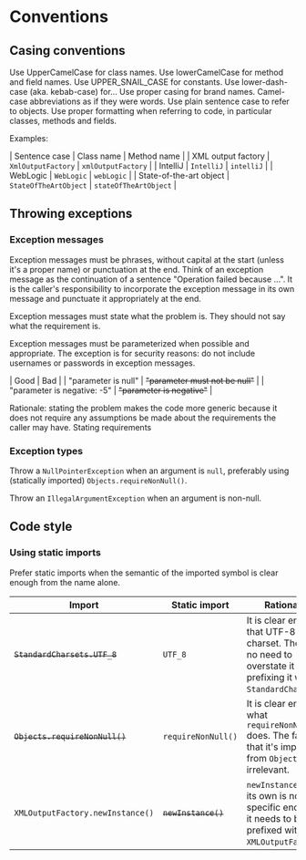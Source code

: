 # Conventions

## Casing conventions

Use UpperCamelCase for class names.
Use lowerCamelCase for method and field names.
Use UPPER_SNAIL_CASE for constants.
Use lower-dash-case (aka. kebab-case) for...
Use proper casing for brand names.
Camel-case abbreviations as if they were words.
Use plain sentence case to refer to objects.
Use proper formatting when referring to code, in particular classes, methods and fields.

Examples:

| Sentence case | Class name | Method name |
| XML output factory | `XmlOutputFactory` | `xmlOutputFactory` |
| IntelliJ | `IntelliJ` | `intelliJ` |
| WebLogic | `WebLogic` | `webLogic` |
| State-of-the-art object | `StateOfTheArtObject` | `stateOfTheArtObject` |

## Throwing exceptions

### Exception messages

Exception messages must be phrases, without capital at the start (unless it's a proper name) or punctuation at the end.
Think of an exception message as the continuation of a sentence "Operation failed because ...".
It is the caller's responsibility to incorporate the exception message in its own message and punctuate it appropriately at the end.

Exception messages must state what the problem is.
They should not say what the requirement is.

Exception messages must be parameterized when possible and appropriate.
The exception is for security reasons: do not include usernames or passwords in exception messages.

| Good | Bad |
| "parameter is null" | ~~"parameter must not be null"~~ |
| "parameter is negative: -5" | ~~"parameter is negative"~~ |

Rationale: stating the problem makes the code more generic because it does not require any assumptions be made about the requirements the caller may have.
Stating requirements 

### Exception types

Throw a `NullPointerException` when an argument is `null`, preferably using (statically imported) `Objects.requireNonNull()`. 

Throw an `IllegalArgumentException` when an argument is non-null.

## Code style

### Using static imports

Prefer static imports when the semantic of the imported symbol is clear enough from the name alone.

| Import                           | Static import       | Rationale                                                                                                             |
|----------------------------------|---------------------|-----------------------------------------------------------------------------------------------------------------------|
| ~~`StandardCharsets.UTF_8`~~     | `UTF_8`             | It is clear enough that UTF-8 is a charset. There is no need to overstate it by prefixing it with `StandardCharsets`. |
| ~~`Objects.requireNonNull()`~~   | `requireNonNull()`  | It is clear enough what `requireNonNull()` does. The fact that it's imported from `Object` is irrelevant.             |
| `XMLOutputFactory.newInstance()` | ~~`newInstance()`~~ | `newInstance()` on its own is not specific enough, it needs to be prefixed with `XMLOutputFactory`.                   | 
